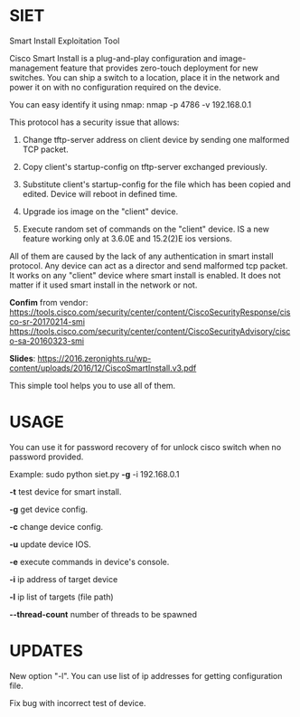 # SIET

Smart Install Exploitation Tool

Cisco Smart Install is a plug-and-play configuration and image-management feature that provides zero-touch deployment for new switches. You can ship a switch to a location, place it in the network and power it on with no configuration required on the device.

You can easy identify it using nmap: 
nmap -p 4786 -v 192.168.0.1

This protocol has a security issue that allows:

1. Change tftp-server address on client device by sending one malformed TCP packet.

2. Copy client's startup-config on tftp-server exchanged previously.

3. Substitute client's startup-config for the file which has been copied and edited. Device will reboot in defined time.

4. Upgrade ios image on the "client" device.

5. Execute random set of commands on the "client" device. IS a new feature working only at 3.6.0E and 15.2(2)E ios versions. 


All of them are caused by the lack of any authentication in smart install protocol. Any device can act as a director and send malformed tcp packet. It works on any "client" device where smart install is enabled. It does not matter if it used smart install in the network or not.

**Confim** from vendor: https://tools.cisco.com/security/center/content/CiscoSecurityResponse/cisco-sr-20170214-smi
                        https://tools.cisco.com/security/center/content/CiscoSecurityAdvisory/cisco-sa-20160323-smi

**Slides**: https://2016.zeronights.ru/wp-content/uploads/2016/12/CiscoSmartInstall.v3.pdf

This simple tool helps you to use all of them.


# USAGE

You can use it for password recovery of for unlock cisco switch when no password provided.

Example: sudo python siet.py **-g** -i 192.168.0.1

  **-t**  test device for smart install.
  
  **-g**  get device config.
  
  **-c**  change device config.
  
  **-u**  update device IOS.
  
  **-e**  execute commands in device's console.

  **-i** ip address of target device

  **-l** ip list of targets (file path)
  
  **--thread-count** number of threads to be spawned


# UPDATES

New option "-l". You can use list of ip addresses for getting configuration file.

Fix bug with incorrect test of device.
